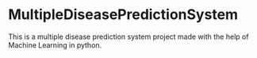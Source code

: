 # MultipleDiseasePredictionSystem
This is a multiple disease prediction system project made with the help of Machine Learning in python. 
